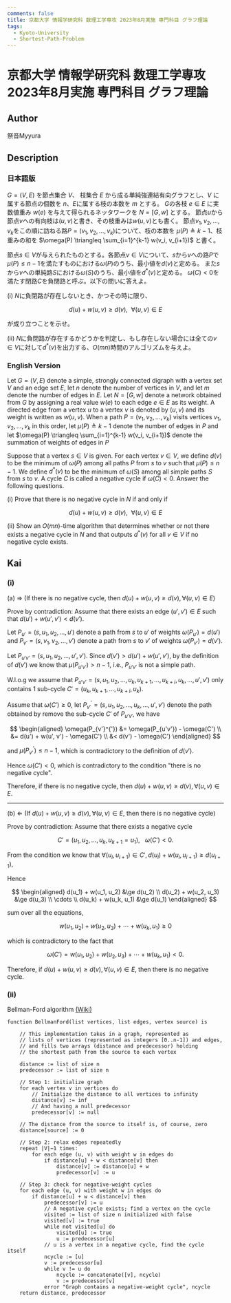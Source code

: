 ```yaml
---
comments: false
title: 京都大学 情報学研究科 数理工学専攻 2023年8月実施 専門科目 グラフ理論
tags:
  - Kyoto-University
  - Shortest-Path-Problem
---
```

# 京都大学 情報学研究科 数理工学専攻 2023年8月実施 専門科目 グラフ理論

## **Author**
祭音Myyura

## **Description**
### 日本語版
$G=(V, E)$ を節点集合 $V$、 枝集合 $E$ から成る単純強連結有向グラフとし、$V$ に属する節点の個数を $n$、$E$に属する枝の本数を $m$ とする。
$G$の各枝 $e \in E$ に実数値重み $w(e)$ を与えて得られるネッタワークを $N=[G, w]$ とする。
節点$u$から節点$v$への有向枝は$(u,v)$と書き、その枝重みは$w(u,v)$とも書く。
節点$v_1, v_2, \ldots, v_k$をこの順に訪ねる路$P= (v_1, v_2, \ldots, v_k)$について、枝の本数を $\mu(P) \triangleq k-1$、枝重みの和を $\omega(P) \triangleq \sum_{i=1}^{k-1} w(v_i, v_{i+1})$ と書く。

節点$s\in V$が与えられたものとする。各節点$v\in V$について、$s$から$v$への路$P$で$\mu(P) \le n-1$を満たすものにおける$\omega(P)$のうち、最小値を$d(v)$と定める。
また$s$から$v$への単純路$S$における$\omega(S)$のうち、最小値を$d^*(v)$と定める。
$\omega(C) < 0$を満たす閉路$C$を負閉路と呼ぶ。以下の問いに答えよ。 

(i) $N$に負閉路が存在しないとき、かつその時に限り、

$$
d(u) + w(u, v) \ge d(v), \ \ \forall (u,v)\in E
$$

が成り立つことを示せ。

(ii) $N$に負閉路が存在するかどうかを判定し、もし存在しない場合には全ての$v \in V$に対して$d^*(v)$を出力する、$O(mn)$時間のアルゴリズムを与えよ。

### English Version
Let $G=(V, E)$ denote a simple, strongly connected digraph with a vertex set $V$ and an edge set $E$, let $n$ denote the number of vertices in $V$, and let $m$ denote the number of
edges in $E$.
Let $N=[G, w]$ denote a network obtained from $G$ by assigning a real value $w(e)$ to each edge $e \in E$ as its weight.
A directed edge from a vertex $u$ to a vertex $v$ is denoted by $(u,v)$ and its weight is written as $w(u,v)$.
When a path $P= (v_1, v_2, \ldots, v_k)$ visits vertices $v_1, v_2, \ldots, v_k$ in this order, let $\mu(P) \triangleq k-1$  denote the number of edges in $P$ and let $\omega(P) \triangleq \sum_{i=1}^{k-1} w(v_i, v_{i+1})$ denote the summation of weights of edges in $P$


Suppose that a vertex $s\in V$ is given. For each vertex $v\in V$, we define $d(v)$ to be the minimum of $\omega(P)$ among all paths $P$ from $s$ to $v$ such that $\mu(P) \le n-1$.
We define $d^*(v)$ to be the minimum of $\omega(S)$ among all simple paths $S$ from $s$ to $v$.
A cycle $C$ is called a negative cycle if $\omega(C) < 0$.
Answer the following questions.

(i) Prove that there is no negative cycle in $N$ if and only if

$$
d(u) + w(u, v) \ge d(v), \ \ \forall (u,v)\in E
$$

(ii) Show an $O(mn)$-time algorithm that determines whether or not there exists a negative cycle in $N$ and that outputs $d^*(v)$ for all $v \in V$ if no negative cycle exists.

## **Kai**
### (i)

(a) $\Rightarrow$ (If there is no negative cycle, then $d(u) + w(u, v) \ge d(v), \forall (u,v)\in E$)

Prove by contradiction:
Assume that there exists an edge $(u', v') \in E$ such that $d(u') + w(u', v') < d(v')$.

Let $P_{u'} = (s, u_1, u_2, \ldots, u')$ denote a path from $s$ to $u'$ of weights $\omega(P_{u'}) = d(u')$ and $P_{v'} = (s, v_1, v_2, \ldots, v')$ denote a path from $s$ to $v'$ of weights $\omega(P_{v'}) = d(v')$.

Let $P_{u'v'} = (s, u_1, u_2, \ldots, u', v')$.
Since $d(v') > d(u') + w(u', v')$, by the definition of $d(v')$ we know that $\mu(P_{u'v'}) > n - 1$, i.e., $P_{u'v'}$ is not a simple path.

W.l.o.g we assume that $P_{u'v'} = (s, u_1, u_2, \ldots, u_k, u_{k+1}, \ldots, u_{k+i}, u_k, \ldots, u', v')$ only contains $1$ sub-cycle $C' = (u_k, u_{k+1}, \ldots, u_{k+i}, u_k)$.

Assume that $\omega(C') \ge 0$, let $P_{v'}^{'} = (s, u_1, u_2, \ldots, u_k, \ldots, u', v')$ denote the path obtained by remove the sub-cycle $C'$ of $P_{u'v'}$, we have

$$
\begin{aligned}
\omega(P_{v'}^{'}) &= \omega(P_{u'v'}) - \omega(C') \\
&= d(u') + w(u', v') - \omega(C') \\
&< d(v') - \omega(C')
\end{aligned}
$$

and $\mu(P_{v'}^{'}) \le n - 1$, which is contradictory to the definition of $d(v')$.

Hence $\omega(C') < 0$, which is contradictory to the condition "there is no negative cycle".

Therefore, if there is no negative cycle, then $d(u) + w(u, v) \ge d(v), \forall (u,v)\in E$.

------------------------------------------------

(b) $\Leftarrow$ (If $d(u) + w(u, v) \ge d(v), \forall (u,v)\in E$, then there is no negative cycle)

Prove by contradiction:
Assume that there exists a negative cycle

$$
C' = (u_1, u_2, \ldots, u_k, u_{k+1}=u_1), \ \ \ \omega(C') < 0.
$$

From the condition we know that $\forall (u_i, u_{i+1}) \in C', d(u_i) + w(u_i, u_{i+1}) \ge d(u_{i+1})$,

Hence

$$
\begin{aligned}
d(u_1) + w(u_1, u_2) &\ge d(u_2) \\
d(u_2) + w(u_2, u_3) &\ge d(u_3) \\
\cdots \\
d(u_k) + w(u_k, u_1) &\ge d(u_1)
\end{aligned}
$$

sum over all the equations,

$$
w(u_1, u_2) + w(u_2, u_3) + \cdots + w(u_k, u_1) \ge 0
$$

which is contradictory to the fact that 

$$
\omega(C') = w(u_1, u_2) + w(u_2, u_3) + \cdots + w(u_k, u_1) < 0.
$$

Therefore, if $d(u) + w(u, v) \ge d(v), \forall (u,v)\in E$, then there is no negative cycle.

### (ii)
Bellman-Ford algorithm [(Wiki)](https://en.wikipedia.org/wiki/Bellman%E2%80%93Ford_algorithm)

```text
function BellmanFord(list vertices, list edges, vertex source) is

    // This implementation takes in a graph, represented as
    // lists of vertices (represented as integers [0..n-1]) and edges,
    // and fills two arrays (distance and predecessor) holding
    // the shortest path from the source to each vertex

    distance := list of size n
    predecessor := list of size n

    // Step 1: initialize graph
    for each vertex v in vertices do
        // Initialize the distance to all vertices to infinity
        distance[v] := inf
        // And having a null predecessor
        predecessor[v] := null
    
    // The distance from the source to itself is, of course, zero
    distance[source] := 0

    // Step 2: relax edges repeatedly
    repeat |V|−1 times:
        for each edge (u, v) with weight w in edges do
            if distance[u] + w < distance[v] then
                distance[v] := distance[u] + w
                predecessor[v] := u

    // Step 3: check for negative-weight cycles
    for each edge (u, v) with weight w in edges do
        if distance[u] + w < distance[v] then
            predecessor[v] := u
            // A negative cycle exists; find a vertex on the cycle 
            visited := list of size n initialized with false
            visited[v] := true
            while not visited[u] do
                visited[u] := true
                u := predecessor[u]
            // u is a vertex in a negative cycle, find the cycle itself
            ncycle := [u]
            v := predecessor[u]
            while v != u do
                ncycle := concatenate([v], ncycle)
                v := predecessor[v]
            error "Graph contains a negative-weight cycle", ncycle
    return distance, predecessor
```
